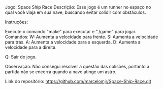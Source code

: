 Jogo: Space Ship Race
Descrição:
Esse jogo é um runner no espaço no qual você viaja em sua nave, buscando evitar
colidir com obstáculos.

Instruções:

Execute o comando "make" para executar e "./game" para jogar.
Comandos:
W: Aumenta a velocidade para frente.
S: Aumenta a velocidade para trás.
A: Aumenta a velocidade para a esquerda.
D: Aumenta a velocidade para a direita.

Q: Sair do jogo.

Observação: Não consegui resolver a questão das colisões, portanto a partida não
se encerra quando a nave atinge um astro.

Link do repositório: https://github.com/marcelomjr/Space-Ship-Race.git
